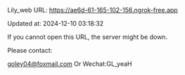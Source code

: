 Lily_web URL: https://ae6d-61-165-102-156.ngrok-free.app

Updated at: 2024-12-10 03:18:32

If you cannot open this URL, the server might be down.

Please contact: 

goley04@foxmail.com Or Wechat:GL_yeaH